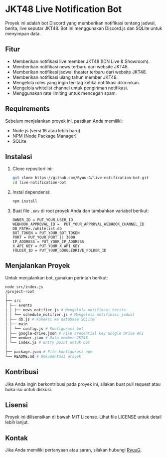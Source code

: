 # JKT48 Live Notification Bot

Proyek ini adalah bot Discord yang memberikan notifikasi tentang jadwal, berita, live seputar JKT48. Bot ini menggunakan Discord.js dan SQLite untuk menyimpan data.

## Fitur

- Memberikan notifikasi live member JKT48 (IDN Live & Showroom).
- Memberikan notifikasi news terbaru dari website JKT48.
- Memberikan notifikasi jadwal theater terbaru dari website JKT48.
- Memberikan notifikasi ulang tahun member JKT48.
- Mengelola roles yang ingin ter-tag ketika notifikasi dikirimkan.
- Mengelola whitelist channel untuk pengiriman notifikasi.
- Menggunakan rate limiting untuk mencegah spam.

## Requirements

Sebelum menjalankan proyek ini, pastikan Anda memiliki:

- Node.js (versi 16 atau lebih baru)
- NPM (Node Package Manager)
- SQLite

## Instalasi

1. Clone repositori ini:
   ```bash
   git clone https://github.com/Ryuu-G/live-notification-bot.git
   cd live-notification-bot
   ```

2. Instal dependensi:
   ```bash
   npm install
   ```

3. Buat file `.env` di root proyek Anda dan tambahkan variabel berikut:
   ```plaintext
   OWNER_ID = PUT_YOUR_USER_ID
   WEBHOOK_APPROVAL_ID =  PUT_YOUR_APPROVAL_WEBHOOK_CHANNEL_ID
   DB_PATH=./whitelist.db
   BOT_TOKEN = PUT_YOUR_BOT_TOKEN
   PORT = PUT_YOUR_PORT || 3000
   IP_ADDRESS = PUT_YOUR_IP_ADDRESS
   X_API_KEY = PUT_YOUR_X_API_KEY
   FOLDER_ID = PUT_YOUR_GOOGLEDRIVE_FOLDER_ID
   ```

## Menjalankan Proyek

Untuk menjalankan bot, gunakan perintah berikut:
```bash
node src/index.js
/project-root
│
├── src
│ ├── events
│ │ ├── news_notifier.js # Mengelola notifikasi berita
│ │ └── schedule_notifier.js # Mengelola notifikasi jadwal
│ ├── db.js # Koneksi ke database SQLite
│ ├── main
│ │ └── config.js # Konfigurasi bot
│ ├── google-drive.json # File credential key Google Drive API 
│ ├── member.json # Data member JKT48
│ └── index.js # Entry point untuk bot
│
├── package.json # File konfigurasi npm
└── README.md # Dokumentasi proyek
```

## Kontribusi

Jika Anda ingin berkontribusi pada proyek ini, silakan buat pull request atau buka isu untuk diskusi.

## Lisensi

Proyek ini dilisensikan di bawah MIT License. Lihat file LICENSE untuk detail lebih lanjut.

## Kontak

Jika Anda memiliki pertanyaan atau saran, silakan hubungi [RyuuG](https://x.com/_RyuuG).
